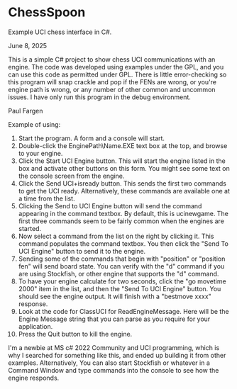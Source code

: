 # ChessSpoon
Example UCI chess interface in C#.

June 8, 2025

This is a simple C# project to show chess UCI communications with an engine.  The code was developed using examples under the GPL, and you can use this code as permitted under GPL.  There is little error-checking so this program will snap crackle and pop if the FENs are wrong, or you're engine path is wrong, or any number of other common and uncommon issues.  I have only run this program in the debug environment.

Paul Fargen 

Example of using:
1.  Start the program.  A form and a console will start. 
2.  Double-click the EnginePath\Name.EXE text box at the top, and browse to your engine.
3.  Click the Start UCI Engine button.  This will start the engine listed in the box and activate other buttons on this form.  You might see some text on the console screen from the engine.
4.  Click the Send UCI+isready button.  This sends the first two commands to get the UCI ready.  Alternatively, these commands are available one at a time from the list.
5.  Clicking the Send to UCI Engine button will send the command appearing in the command textbox.  By default, this is ucinewgame.  The first three commands seem to be fairly common when the engines are started.
6.  Now select a command from the list on the right by clicking it.  This command populates the command textbox.  You then click the "Send To UCI Engine" button to send it to the engine.
7.  Sending some of the commands that begin with "position" or "position fen" will send board state.  You can verify with the "d" command if you are using Stockfish, or other engine that supports the "d" command.
8.  To have your engine calculate for two seconds, click the "go movetime 2000" item in the list, and then the "Send To UCI Engine" button.  You should see the engine output.  It will finish with a "bestmove xxxx" response.
9.  Look at the code for ClassUCI for ReadEngineMessage.  Here will be the Engine Message string that you can parse as you require for your application.
10.  Press the Quit button to kill the engine.

I'm a newbie at MS c# 2022 Community and UCI programming, which is why I searched for something like this, and ended up building it from other examples.  Alternatively, You can also start Stockfish or whatever in a Command Window and type commands into the console to see how the engine responds.  

